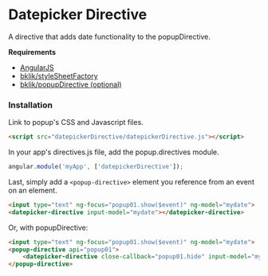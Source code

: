 # Datepicker Directive
A directive that adds date functionality to the popupDirective.

**Requirements**

* [AngularJS](http://angularjs.org/)
* [bklik/styleSheetFactory](https://github.com/bklik/styleSheetFactory)
* [bklik/popupDirective (optional)](https://github.com/bklik/popup/)

### Installation

Link to popup's CSS and Javascript files.
```html
<script src="datepickerDirective/datepickerDirective.js"></script>
```

In your app's directives.js file, add the popup.directives module.
```javascript
angular.module('myApp', ['datepickerDirective']);
```

Last, simply add a `<popup-directive>` element you reference from an event on an element.
```html
<input type="text" ng-focus="popup01.show($event)" ng-model="mydate">
<datepicker-directive input-model="mydate"></datepicker-directive>
```

Or, with popupDirective:
```html
<input type="text" ng-focus="popup01.show($event)" ng-model="mydate">
<popup-directive api="popup01">
    <datepicker-directive close-callback="popup01.hide" input-model="mydate"></datepicker-directive>
</popup-directive>
```